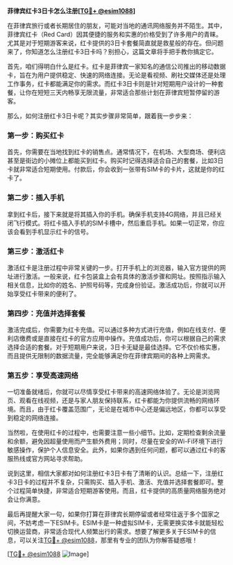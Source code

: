 **菲律宾红卡3日卡怎么注册[[TG💪+ @esim1088](https://t.me/s/esim1088)]**

在菲律宾旅行或者长期居住的朋友，可能对当地的通讯网络服务并不陌生。其中，菲律宾红卡（Red Card）因其便捷的服务和实惠的价格受到了许多用户的青睐。尤其是对于短期游客来说，红卡提供的3日卡套餐简直就是救星般的存在。但问题来了，你知道怎么注册红卡3日卡吗？别担心，这篇文章将手把手教你搞定它。

首先，咱们得明白什么是红卡。红卡是菲律宾一家知名的通信公司推出的移动数据卡，旨在为用户提供稳定、快速的网络连接。无论是看视频、刷社交媒体还是处理工作事务，红卡都能满足你的需求。而红卡3日卡则是针对短期用户设计的一种套餐，让你在短短三天内畅享无限流量，非常适合那些计划在菲律宾短暂停留的游客。

那么，如何注册红卡3日卡呢？其实步骤非常简单，跟着我一步步来：

### **第一步：购买红卡**
首先，你需要在当地找到红卡的销售点。通常情况下，在机场、大型商场、便利店甚至是街边的小摊位上都能买到红卡。购买时记得选择适合自己的套餐，比如3日卡就非常适合短期使用。付款后，你会收到一张带有SIM卡的卡片，这就是你的红卡了。

### **第二步：插入手机**
拿到红卡后，接下来就是将其插入你的手机。确保手机支持4G网络，并且已经关闭飞行模式。将红卡插入手机的SIM卡槽中，然后重启手机。如果一切正常，你应该会看到手机显示红卡的信号。

### **第三步：激活红卡**
激活红卡是注册过程中非常关键的一步。打开手机上的浏览器，输入官方提供的网址进行激活。一般来说，红卡包装盒上会有具体的激活步骤和网址。按照指示输入相关信息，比如你的姓名、护照号码等，完成身份验证。激活成功后，你就可以开始享受红卡带来的便利了。

### **第四步：充值并选择套餐**
激活完成后，你需要为红卡充值。可以通过多种方式进行充值，例如在线支付、便利店缴费或是直接在红卡的官方应用中操作。充值成功后，你可以根据自己的需求选择合适的套餐。对于短期用户来说，3日卡无疑是最佳选择。它不仅价格实惠，而且提供无限制的数据流量，完全能够满足你在菲律宾期间的各种上网需求。

### **第五步：享受高速网络**
一切准备就绪后，你就可以尽情享受红卡带来的高速网络体验了。无论是浏览网页、观看在线视频，还是与家人朋友保持联系，红卡都能为你提供流畅的网络环境。而且，由于红卡覆盖范围广，无论是在城市中心还是偏远地区，你都可以享受到稳定的网络连接。

当然啦，在使用红卡的过程中，也需要注意一些小细节。比如，定期检查剩余流量和余额，避免因超量使用而产生额外费用；同时，尽量在安全的Wi-Fi环境下进行敏感操作，保护个人信息安全。此外，如果你遇到任何问题，都可以通过红卡的客服热线或官方网站寻求帮助。

说到这里，相信大家都对如何注册红卡3日卡有了清晰的认识。总结一下，注册红卡3日卡的过程并不复杂，只需购买、插入手机、激活、充值并选择套餐即可。整个过程简单快捷，非常适合短期游客使用。而且，红卡提供的高质量网络服务绝对会让你满意。

最后再提醒大家一句，如果你打算在菲律宾长期停留或者经常往返于多个国家之间，不妨考虑一下ESIM卡。ESIM卡是一种虚拟SIM卡，无需更换实体卡就能轻松切换运营商，非常适合现代人频繁出行的需求。想要了解更多关于ESIM卡的信息，可以关注[TG💪+ @esim1088](https://t.me/s/esim1088)，那里有专业的团队为你解答疑惑哦！

[[TG💪+ @esim1088](https://t.me/s/esim1088) ![Image](https://i.postimg.cc/4NQfJmqS/Snipaste-2025-05-13-00-14-12.png)]